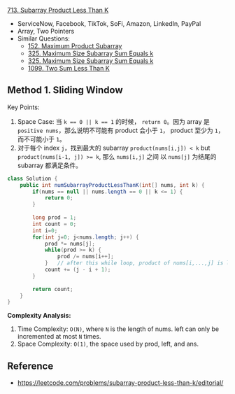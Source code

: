 [713. Subarray Product Less Than K](https://leetcode.com/problems/subarray-product-less-than-k/)

* ServiceNow, Facebook, TikTok, SoFi, Amazon, LinkedIn, PayPal
* Array, Two Pointers
* Similar Questions:
    * [152. Maximum Product Subarray](https://leetcode.com/problems/maximum-product-subarray/)   
    * [325. Maximum Size Subarray Sum Equals k](https://leetcode.com/problems/maximum-size-subarray-sum-equals-k/)
    * [325. Maximum Size Subarray Sum Equals k](https://leetcode.com/problems/maximum-size-subarray-sum-equals-k/)
    * [1099. Two Sum Less Than K](https://leetcode.com/problems/two-sum-less-than-k/)
    
    
## Method 1. Sliding Window
Key Points:
1. Space Case: 当 `k == 0 || k == 1` 的时候， `return 0`。因为 array 是 `positive nums`，那么说明不可能有 product 会小于 `1`，
product 至少为 `1`，而不可能小于 `1`。
2. 对于每个 index `j`，找到最大的 subarray `product(nums[i,j]) < k` but `product(nums[i-1, j]) >= k`, 那么 `nums[i,j]` 之间
以 `nums[j]` 为结尾的 subarray 都满足条件。

```java
class Solution {
    public int numSubarrayProductLessThanK(int[] nums, int k) {
        if(nums == null || nums.length == 0 || k <= 1) {
            return 0;
        }
        
        long prod = 1;
        int count = 0;
        int i=0;
        for(int j=0; j<nums.length; j++) {
            prod *= nums[j];
            while(prod >= k) {
                prod /= nums[i++];
            }   // after this while loop, product of nums[i,...,j] is less than k
            count += (j - i + 1);
        }
        
        return count;
    }
}
```
**Complexity Analysis:**
1. Time Complexity: `O(N)`, where `N` is the length of nums. left can only be incremented at most `N` times.
2. Space Complexity: `O(1)`, the space used by prod, left, and ans.


## Reference
* https://leetcode.com/problems/subarray-product-less-than-k/editorial/
